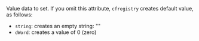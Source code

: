Value data to set. If you omit this attribute, `cfregistry` creates default value, as follows:

- `string`: creates an empty string: ""
- `dWord`: creates a value of 0 (zero)